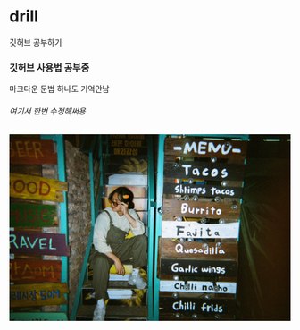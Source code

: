 # drill
깃허브 공부하기

### 깃허브 사용법 공부중
마크다운 문법 하나도 기억안남

###### 여기서 한번 수정해써용

![jeju](./images/IMG_3220.JPG)

